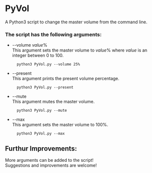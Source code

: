 # PyVol
A Python3 script to change the master volume from the command line.

### The script has the following arguments:  
* --volume _value_%  
    This argument sets the master volume to _value_% where _value_ is an integer between 0 to 100.  
    ```shell 
      python3 PyVol.py --volume 25%  
    ```
 * --present  
    This argument prints the present volume percentage.  
    ```shell  
      python3 PyVol.py --present  
    ```  
 * --mute  
    This argument mutes the master volume.  
    ```shell  
      python3 PyVol.py --mute  
    ```
 * --max  
    This argument sets the master volume to 100%.  
    ```shell
      python3 PyVol.py --max  
    ```

## Furthur Improvements:  
More arguments can be added to the script!  
Suggestions and improvements are welcome!
